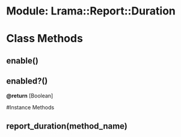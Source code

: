 # Module: Lrama::Report::Duration
    



# Class Methods
## enable() [](#method-c-enable)
## enabled?() [](#method-c-enabled?)
**@return** [Boolean] 


#Instance Methods
## report_duration(method_name) [](#method-i-report_duration)

